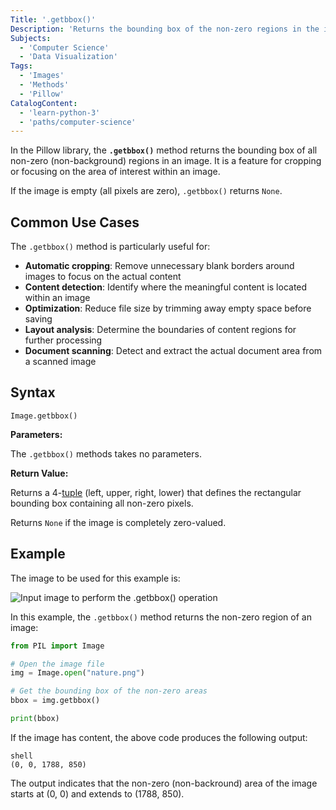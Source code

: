 ```yaml
---
Title: '.getbbox()'
Description: 'Returns the bounding box of the non-zero regions in the image.'
Subjects:
  - 'Computer Science'
  - 'Data Visualization'
Tags:
  - 'Images'
  - 'Methods'
  - 'Pillow'
CatalogContent:
  - 'learn-python-3'
  - 'paths/computer-science'
---
```


In the Pillow library, the **`.getbbox()`** method returns the bounding box of all non-zero (non-background) regions in an image. It is a feature for cropping or focusing on the area of interest within an image.

If the image is empty (all pixels are zero), `.getbbox()` returns `None`.

## Common Use Cases

The `.getbbox()` method is particularly useful for:

- **Automatic cropping**: Remove unnecessary blank borders around images to focus on the actual content
- **Content detection**: Identify where the meaningful content is located within an image
- **Optimization**: Reduce file size by trimming away empty space before saving
- **Layout analysis**: Determine the boundaries of content regions for further processing
- **Document scanning**: Detect and extract the actual document area from a scanned image

## Syntax

```pseudo
Image.getbbox()
```

**Parameters:**

The `.getbbox()` methods takes no parameters.

**Return Value:**

Returns a 4-[tuple](https://www.codecademy.com/resources/docs/python/tuples) (left, upper, right, lower) that defines the rectangular bounding box containing all non-zero pixels.

Returns `None` if the image is completely zero-valued.

## Example

The image to be used for this example is:

![Input image to perform the .getbbox() operation](https://onetreeplanted.org/cdn/shop/articles/nature_facts_1788x.jpg?v=1705008496)

In this example, the `.getbbox()` method returns the non-zero region of an image:

```py
from PIL import Image

# Open the image file
img = Image.open("nature.png")

# Get the bounding box of the non-zero areas
bbox = img.getbbox()

print(bbox)
```

If the image has content, the above code produces the following output:

```
shell
(0, 0, 1788, 850)
```

The output indicates that the non-zero (non-backround) area of the image starts at (0, 0) and extends to (1788, 850).
